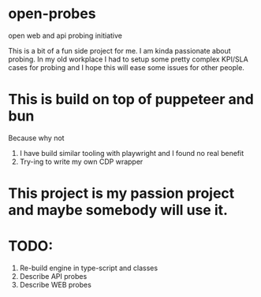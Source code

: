 # open-probes
open web and api probing initiative

This is a bit of a fun side project for me. I am kinda passionate about probing. In my old workplace I had to setup some pretty complex KPI/SLA cases for probing and I hope this will ease some issues for other people.

# This is build on top of puppeteer and bun
Because why not
1. I have build similar tooling with playwright and I found no real benefit 
2. Try-ing to write my own CDP wrapper

# This project is my passion project and maybe somebody will use it.

# TODO:

1. Re-build engine in type-script and classes
2. Describe API probes
3. Describe WEB probes